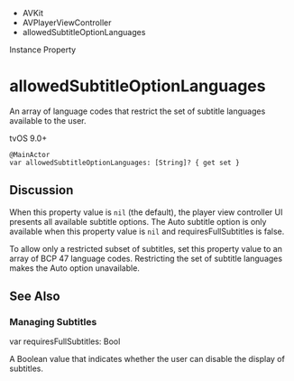 

- AVKit
- AVPlayerViewController
-  allowedSubtitleOptionLanguages 

Instance Property

# allowedSubtitleOptionLanguages

An array of language codes that restrict the set of subtitle languages available to the user.

tvOS 9.0+

``` source
@MainActor
var allowedSubtitleOptionLanguages: [String]? { get set }
```

## Discussion

When this property value is `nil` (the default), the player view controller UI presents all available subtitle options. The Auto subtitle option is only available when this property value is `nil` and requiresFullSubtitles is false.

To allow only a restricted subset of subtitles, set this property value to an array of BCP 47 language codes. Restricting the set of subtitle languages makes the Auto option unavailable.

## See Also

### Managing Subtitles

var requiresFullSubtitles: Bool

A Boolean value that indicates whether the user can disable the display of subtitles.

